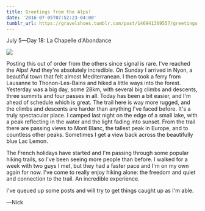 ```yaml
---
title: Greetings from the Alps!
date: '2016-07-05T07:52:23-04:00'
tumblr_url: https://gravelshoes.tumblr.com/post/146941369557/greetings-from-the-alps
---
```


July 5—Day 18: La Chapelle d'Abondance

![](https://66.media.tumblr.com/62c9f06879ac5b04e782306fad97e83e/tumblr_inline_o9ubn4YWmQ1uncvcw_1280.jpg)

Posting this out of order from the others since signal is rare. I've
reached the Alps! And they're absolutely incredible. On Sunday I arrived
in Nyon, a beautiful town that felt almost Mediterranean. I then took a
ferry from Lausanne to Thonon-Les-Bains and hiked a little ways into the
forest. Yesterday was a big day, some 28km, with several big climbs and
descents, three summits and four passes in all. Today has been a bit
easier, and I'm ahead of schedule which is great. The trail here is way
more rugged, and the climbs and descents are harder than anything I've
faced before. It's a truly spectacular place. I camped last night on the
edge of a small lake, with a peak reflecting in the water and the light
fading into sunset. From the trail there are passing views to Mont
Blanc, the tallest peak in Europe, and to countless other peaks.
Sometimes I get a view back across the beautifully blue Lac Lemon.

The French holidays have started and I'm passing through some popular
hiking trails, so I've been seeing more people than before. I walked for
a week with two guys I met, but they had a faster pace and I'm on my own
again for now. I've come to really enjoy hiking alone: the freedom and
quiet and connection to the trail. An incredible experience.

I've queued up some posts and will try to get things caught up as I'm able.

—Nick
